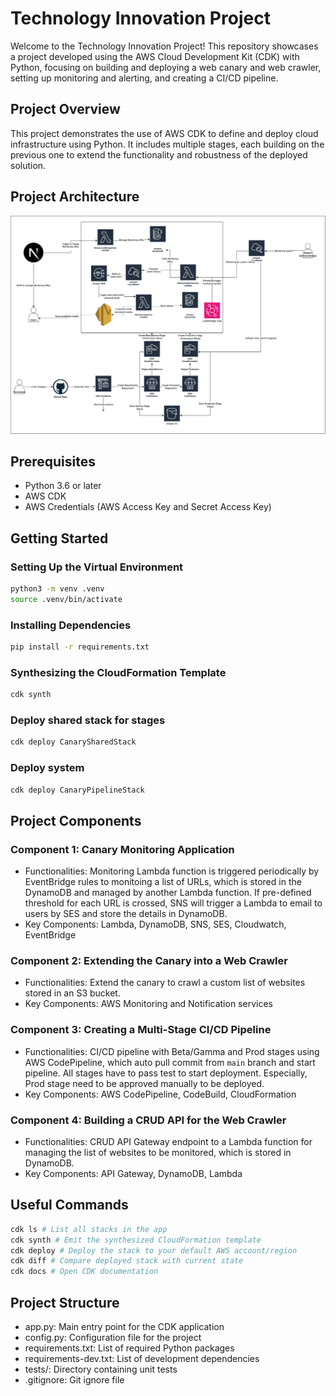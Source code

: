 # Technology Innovation Project
Welcome to the Technology Innovation Project! This repository showcases a project developed using the AWS Cloud Development Kit (CDK) with Python, focusing on building and deploying a web canary and web crawler, setting up monitoring and alerting, and creating a CI/CD pipeline.

## Project Overview
This project demonstrates the use of AWS CDK to define and deploy cloud infrastructure using Python. It includes multiple stages, each building on the previous one to extend the functionality and robustness of the deployed solution.

## Project Architecture
![alt text](https://github.com/phucpercy/technology-innovation-project/blob/main/images/Architecture-Final.png?raw=true "Logo Title Text 1")
## Prerequisites
- Python 3.6 or later
- AWS CDK
- AWS Credentials (AWS Access Key and Secret Access Key)

## Getting Started
### Setting Up the Virtual Environment
```sh
python3 -m venv .venv
source .venv/bin/activate
```

### Installing Dependencies
```sh
pip install -r requirements.txt
```
### Synthesizing the CloudFormation Template
```sh
cdk synth
```

### Deploy shared stack for stages
```sh
cdk deploy CanarySharedStack
```

### Deploy system
```sh
cdk deploy CanaryPipelineStack
```

## Project Components
### Component 1: Canary Monitoring Application
- Functionalities: Monitoring Lambda function is triggered periodically by EventBridge rules to monitoing a list of URLs, which is stored in the DynamoDB and managed by another Lambda function. If pre-defined threshold for each URL is crossed, SNS will trigger a Lambda to email to users by SES and store the details in DynamoDB.
- Key Components: Lambda, DynamoDB, SNS, SES, Cloudwatch, EventBridge

### Component 2: Extending the Canary into a Web Crawler
- Functionalities: Extend the canary to crawl a custom list of websites stored in an S3 bucket.
- Key Components: AWS Monitoring and Notification services

### Component 3: Creating a Multi-Stage CI/CD Pipeline
- Functionalities: CI/CD pipeline with Beta/Gamma and Prod stages using AWS CodePipeline, which auto pull commit from `main` branch and start pipeline. All stages have to pass test to start deployment. Especially, Prod stage need to be approved manually to be deployed.
- Key Components: AWS CodePipeline, CodeBuild, CloudFormation

### Component 4: Building a CRUD API for the Web Crawler
- Functionalities: CRUD API Gateway endpoint to a Lambda function for managing the list of websites to be monitored, which is stored in DynamoDB.
- Key Components: API Gateway, DynamoDB, Lambda

## Useful Commands
```sh
cdk ls # List all stacks in the app
cdk synth # Emit the synthesized CloudFormation template
cdk deploy # Deploy the stack to your default AWS account/region
cdk diff # Compare deployed stack with current state
cdk docs # Open CDK documentation
```
## Project Structure
- app.py: Main entry point for the CDK application
- config.py: Configuration file for the project
- requirements.txt: List of required Python packages
- requirements-dev.txt: List of development dependencies
- tests/: Directory containing unit tests
- .gitignore: Git ignore file

